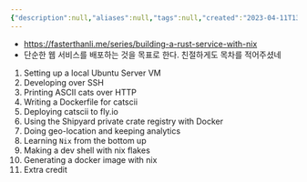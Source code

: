 ```yaml
---
{"description":null,"aliases":null,"tags":null,"created":"2023-04-11T13:37:19","updated":"2023-07-15T21:30:21","title":"Building a Rust service with Nix","dg-publish":true,"permalink":"/docs/Building a Rust service with Nix/","dgPassFrontmatter":true}
---
```


- https://fasterthanli.me/series/building-a-rust-service-with-nix
- 단순한 웹 서비스를 배포하는 것을 목표로 한다. 친절하게도 목차를 적어주셨네
1. Setting up a local Ubuntu Server VM
2. Developing over SSH
3. Printing ASCII cats over HTTP
4. Writing a Dockerfile for catscii
5. Deploying catscii to fly.io
6. Using the Shipyard private crate registry with Docker
7. Doing geo-location and keeping analytics
8. Learning `Nix` from the bottom up
9. Making a dev shell with nix flakes
10. Generating a docker image with nix
11. Extra credit
